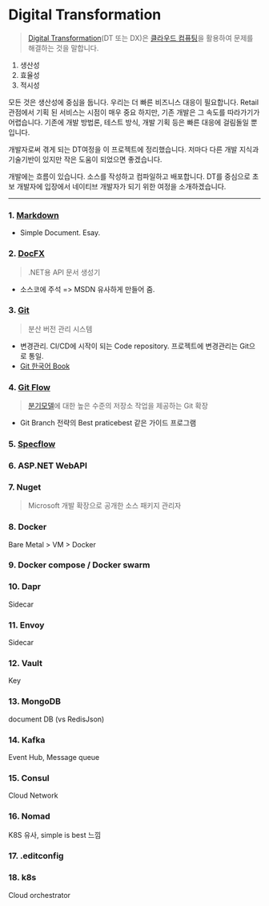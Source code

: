 # Digital Transformation

>[Digital Transformation](https://ko.wikipedia.org/wiki/%EB%94%94%EC%A7%80%ED%84%B8_%ED%8A%B8%EB%9E%9C%EC%8A%A4%ED%8F%AC%EB%A9%94%EC%9D%B4%EC%85%98#cite_note-1)(DT 또는 DX)은 [클라우드 컴퓨팅](https://ko.wikipedia.org/wiki/%ED%81%B4%EB%9D%BC%EC%9A%B0%EB%93%9C_%EC%BB%B4%ED%93%A8%ED%8C%85)을 활용하여 문제를 해결하는 것을 말합니다.

1. 생산성
2. 효율성
3. 적시성

모든 것은 생산성에 중심을 둡니다. 우리는 더 빠른 비즈니스 대응이 필요합니다. Retail 관점에서 기획 된 서비스는 시점이 매우 중요 하지만, 기존 개발은 그 속도를 따라가기가 어렵습니다. 기존에 개발 방법론, 테스트 방식, 개발 기획 등은 빠른 대응에 걸림돌일 뿐입니다.

개발자로써 겪게 되는 DT여정을 이 프로젝트에 정리했습니다. 저마다 다른 개발 지식과 기술기반이 있지만 작은 도움이 되었으면 좋겠습니다.

개발에는 흐름이 있습니다. 소스를 작성하고 컴파일하고 배포합니다. DT를 중심으로 초보 개발자에 입장에서 네이티브 개발자가 되기 위한 여정을 소개하겠습니다.

---
   

### 1. [Markdown](https://daringfireball.net/projects/markdown/)
- Simple Document. Esay.
   
### 2. [DocFX](https://dotnet.github.io/docfx/)
> .NET용 API 문서 생성기
- 소스코에 주석 =>  MSDN 유사하게 만들어 줌.

### 3. [Git](http://git-scm.com/)
> 분산 버전 관리 시스템
- 변경관리. CI/CD에 시작이 되는 Code repository. 프로젝트에 변경관리는 Git으로 통일.
- [Git 한국어 Book](https://git-scm.com/book/ko/v2)

### 4. [Git Flow](https://github.com/nvie/gitflow)
> [분기모델](https://nvie.com/posts/a-successful-git-branching-model/)에 대한 높은 수준의 저장소 작업을 제공하는 Git 확장
- Git Branch 전략의 Best praticebest 같은 가이드 프로그램

### 5. [Specflow](https://docs.specflow.org/)

### 6. ASP.NET WebAPI

### 7. Nuget
> Microsoft 개발 확장으로 공개한 소스 패키지 관리자

### 8. Docker
Bare Metal > VM > Docker   

### 9. Docker compose / Docker swarm


### 10. Dapr
Sidecar

### 11. Envoy
Sidecar

### 12. Vault
Key

### 13. MongoDB
document DB 
(vs RedisJson)

### 14. Kafka
Event Hub, Message queue

### 15. Consul
Cloud Network

### 16. Nomad
K8S 유사, simple is best 느낌

### 17. .editconfig


### 18. k8s 
Cloud orchestrator








